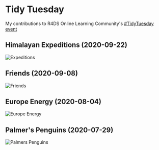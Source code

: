# Tidy Tuesday

My contributions to R4DS Online Learning Community's [#TidyTuesday event](https://github.com/rfordatascience/tidytuesday)

## Himalayan Expeditions (2020-09-22)

![Expeditions](https://github.com/bamattre/tidytuesday/blob/master/2020-09-22_himalayan_exp.png)

## Friends (2020-09-08)

![Friends](https://github.com/bamattre/tidytuesday/blob/master/2020-09-08%20Friends.png)

## Europe Energy (2020-08-04)

![Europe Energy](https://github.com/bamattre/tidytuesday/blob/master/2020-08-04%20European%20Energy%20Production.gif)

## Palmer's Penguins (2020-07-29)

![Palmers Penguins](https://github.com/bamattre/tidytuesday/blob/master/2020-07-29_palmer_penguins.png)
